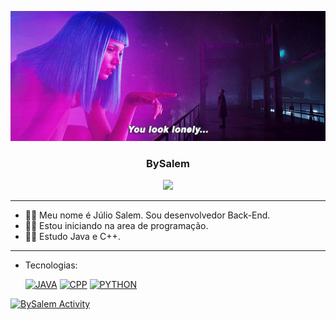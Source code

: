 <div align="center">



   ![welcome gif](welcome.gif)
   <h3>BySalem</h3>
   <a href="https://www.linkedin.com/in/j%C3%BAlio-salem-281785269/"><img src="https://img.shields.io/badge/linkedin-%230077B5.svg?&style=for-the-badge&logo=linkedin&logoColor=white" /></a>
   
</div>

---

 - 🐱‍👤 Meu nome é Júlio Salem. Sou desenvolvedor Back-End.
 - 🐱‍👓 Estou iniciando na area de programação. 
 - 🐱‍💻 Estudo Java e C++.


<hr>

- Tecnologias:

<ul>

 [![JAVA](https://skillicons.dev/icons?i=java)](https://www.java.net/)
 [![CPP](https://skillicons.dev/icons?i=cpp)](https://www.cpp.net/)
 [![PYTHON](https://skillicons.dev/icons?i=python)](https://www.python.net/)

</ul>

[![BySalem Activity](https://github-readme-activity-graph.vercel.app/graph?username=BySalem&theme=github-compact)](https://github.com/ashutosh00710/github-readme-activity-graph)
